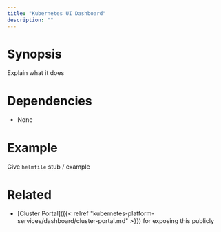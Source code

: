 ```yaml
---
title: "Kubernetes UI Dashboard"
description: ""
---
```

# Synopsis

Explain what it does

# Dependencies

* None

# Example

Give `helmfile` stub / example

# Related
* [Cluster Portal]({{< relref "kubernetes-platform-services/dashboard/cluster-portal.md" >}}) for exposing this publicly
